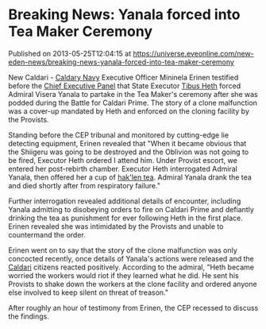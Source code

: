 # Breaking News: Yanala forced into Tea Maker Ceremony
Published on 2013-05-25T12:04:15 at https://universe.eveonline.com/new-eden-news/breaking-news-yanala-forced-into-tea-maker-ceremony

New Caldari - [Caldary Navy](7unGNsrMFwIWXMMbrM2jfy) Executive Officer Mininela Erinen testified before the [Chief Executive Panel](5OC2T1uqCSy4NUPhhpq9Xr) that State Executor [Tibus Heth](6E1MZyo3l7DscBmmOdp7KG) forced Admiral Visera Yanala to partake in the Tea Maker's ceremony after she was podded during the Battle for Caldari Prime. The story of a clone malfunction was a cover-up mandated by Heth and enforced on the cloning facility by the Provists.

Standing before the CEP tribunal and monitored by cutting-edge lie detecting equipment, Erinen revealed that "When it became obvious that the Shiigeru was going to be destroyed and the Oblivion was not going to be fired, Executor Heth ordered I attend him. Under Provist escort, we entered her post-rebirth chamber. Executor Heth interrogated Admiral Yanala, then offered her a cup of [hak'len tea](4hZCOgeIQ4zuF3Gx8eFeCY). Admiral Yanala drank the tea and died shortly after from respiratory failure."

Further interrogation revealed additional details of encounter, including Yanala admitting to disobeying orders to fire on Caldari Prime and defiantly drinking the tea as punishment for ever following Heth in the first place. Erinen revealed she was intimidated by the Provists and unable to countermand the order.

Erinen went on to say that the story of the clone malfunction was only concocted recently, once details of Yanala's actions were released and the [Caldari](7unGNsrMFwIWXMMbrM2jfy) citizens reacted positively. According to the admiral, "Heth became worried the workers would riot if they learned what he did. He sent his Provists to shake down the workers at the clone facility and ordered anyone else involved to keep silent on threat of treason."

After roughly an hour of testimony from Erinen, the CEP recessed to discuss the findings.
